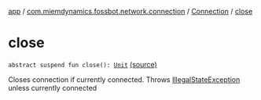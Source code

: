 [app](../../index.md) / [com.miemdynamics.fossbot.network.connection](../index.md) / [Connection](index.md) / [close](./close.md)

# close

`abstract suspend fun close(): `[`Unit`](https://kotlinlang.org/api/latest/jvm/stdlib/kotlin/-unit/index.html) [(source)](https://github.com/binyot/fossbot/tree/master/app/src/main/java/com/miemdynamics/fossbot/network/connection/Connection.kt#L19)

Closes connection if currently connected.
Throws [IllegalStateException](https://kotlinlang.org/api/latest/jvm/stdlib/kotlin/-illegal-state-exception/index.html) unless currently connected

